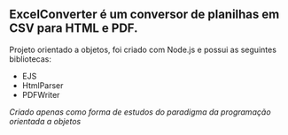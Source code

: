 ## ExcelConverter é um conversor de planilhas em CSV para HTML e PDF.

Projeto orientado a objetos, foi criado com Node.js e possui as seguintes bibliotecas:
- EJS
- HtmlParser
- PDFWriter

*Criado apenas como forma de estudos do paradigma da programação orientada a objetos*
